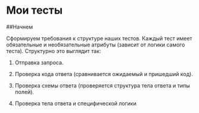 # Мои тесты
##Начнем

Сформируем требования к структуре наших тестов. Каждый тест имеет обязательные и необязательные атрибуты (зависит от логики самого теста). Структурно это выглядит так:

1. Отправка запроса.

2. Проверка кода ответа (сравнивается ожидаемый и пришедший код).

3. Проверка схемы ответа (проверяется структура тела ответа и типы полей).

4. Проверка тела ответа и специфической логики

